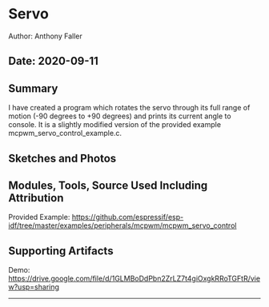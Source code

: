 #  Servo

Author: Anthony Faller

Date: 2020-09-11
-----

## Summary
I have created a program which rotates the servo through its full range of motion (-90 degrees to +90 degrees) and prints its current angle to console. It is a slightly modified version of the provided example mcpwm_servo_control_example.c.

## Sketches and Photos


## Modules, Tools, Source Used Including Attribution
Provided Example: https://github.com/espressif/esp-idf/tree/master/examples/peripherals/mcpwm/mcpwm_servo_control

## Supporting Artifacts
Demo: https://drive.google.com/file/d/1GLMBoDdPbn2ZrLZ7t4giOxgkRRoTGFtR/view?usp=sharing

-----
